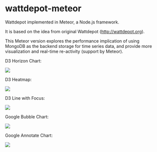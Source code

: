 # wattdepot-meteor
Wattdepot implemented in Meteor, a Node.js framework.

It is based on the idea from original Wattdepot (http://wattdepot.org).

This Meteor version explores the performance implication of using MongoDB as the backend storage for time series data, 
and provide more visualization and real-time re-activity (support by Meteor).

D3 Horizon Chart:

![](http://yongwen.github.io/wattdepot-meteor/Horizon.PNG)

D3 Heatmap: 

![](http://yongwen.github.io/wattdepot-meteor/heatmap.PNG)

D3 Line with Focus: 

![](http://yongwen.github.io/wattdepot-meteor/line.PNG)

Google Bubble Chart: 

![](http://yongwen.github.io/wattdepot-meteor/bubble.PNG)

Google Annotate Chart: 

![](http://yongwen.github.io/wattdepot-meteor/google-annotate.PNG)
